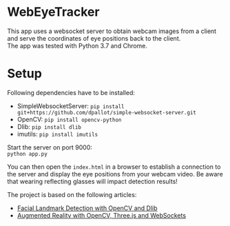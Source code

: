 # WebEyeTracker
This app uses a websocket server to obtain webcam images from a client and serve the coordinates of eye positions back to the client.  
The app was tested with Python 3.7 and Chrome.

# Setup
Following dependencies have to be installed:  
* SimpleWebsocketServer: `pip install git+https://github.com/dpallot/simple-websocket-server.git`  
* OpenCV: `pip install opencv-python`  
* Dlib: `pip install dlib`  
* imutils: `pip install imutils`  

Start the server on port 9000:  
`python app.py`

You can then open the `index.html` in a browser to establish a connection to the server and display the eye positions from your webcam video. Be aware that wearing reflecting glasses will impact detection results!

The project is based on the following articles:  
* [Facial Landmark Detection with OpenCV and Dlib](https://www.pyimagesearch.com/2017/04/10/detect-eyes-nose-lips-jaw-dlib-opencv-python/)  
* [Augmented Reality with OpenCV, Three.js and WebSockets](https://www.smashingmagazine.com/2016/02/simple-augmented-reality-with-opencv-a-three-js/)

